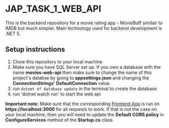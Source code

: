 # JAP_TASK_1_WEB_API

This is the backend repository for a movie rating app - MovieBuff similair to IMDB but much simpler. Main technology used for backend development is .NET 5.

## Setup instructions

1. Clone this repository to your local machine
2. Make sure you have SQL Server set up. If you own a database with the name **movies-web-api** then make sure to change the name of this project's databse by going to **appsettings.json** and changing the **ConnectionStrings'** **DefaultConnection** value.
3. run `dotnet ef database update` in the terminal to create the database
4. run 'dotnet watch run' to start the web api

**Important note**: Make sure that the corresponding [Frontend App](https://github.com/farisde/JAP_Task_1_FE/) is run on **https://localhost:3000** for all requests to work. If that is not the case on your local machine, then you will need to update the **Default CORS policy** in **ConfigureServices** method of the **Startup.cs** class.
